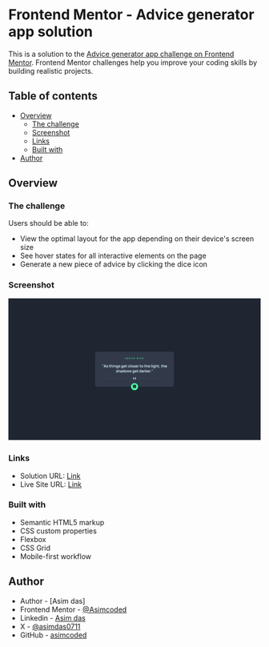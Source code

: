 # Frontend Mentor - Advice generator app solution

This is a solution to the [Advice generator app challenge on Frontend Mentor](https://www.frontendmentor.io/challenges/advice-generator-app-QdUG-13db). Frontend Mentor challenges help you improve your coding skills by building realistic projects.

## Table of contents

- [Overview](#overview)
  - [The challenge](#the-challenge)
  - [Screenshot](#screenshot)
  - [Links](#links)
  - [Built with](#built-with)
- [Author](#author)



## Overview

### The challenge

Users should be able to:

- View the optimal layout for the app depending on their device's screen size
- See hover states for all interactive elements on the page
- Generate a new piece of advice by clicking the dice icon

### Screenshot

![](./images/screenshot.png)

### Links

- Solution URL: [Link](https://github.com/Asimcoded/advice-generator-app)
- Live Site URL: [Link](https://asimcoded.github.io/advice-generator-app/)

### Built with

- Semantic HTML5 markup
- CSS custom properties
- Flexbox
- CSS Grid
- Mobile-first workflow

## Author

- Author  - [Asim das]
- Frontend Mentor - [@Asimcoded](https://www.frontendmentor.io/profile/Asimcoded)
- Linkedin - [Asim das](https://www.linkedin.com/in/dasasim/)
- X - [@asimdas0711](https://www.x.com/asimdas0711)
- GitHub - [asimcoded](https://github.com/Asimcoded)
